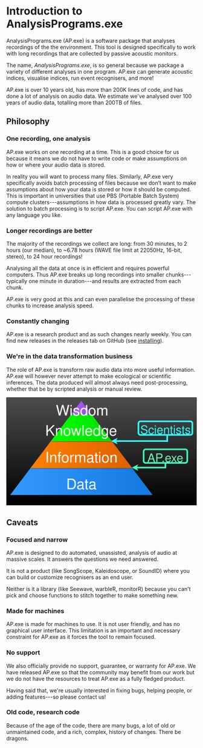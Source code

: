 # Introduction to AnalysisPrograms.exe

AnalysisPrograms.exe (AP.exe) is a software package that analyses recordings
of the the environment. This tool is designed specifically to work with long
recordings that are collected by passive acoustic monitors.

The name, _AnalysisPrograms.exe_, is so general because we package a variety
of different analyses in one program. AP.exe can generate acoustic indices,
visualise indices, run event recognisers, and more!

AP.exe is over 10 years old, has more than 200K lines of code, and has done a lot
of analysis on audio data. We estimate we've analysed over 100 years of audio
data, totalling more than 200TB of files. 

## Philosophy

### One recording, one analysis
AP.exe works on one recording at a time. This is a good choice for us because it
means we do not have to write code or make assumptions on how or where your
audio data is stored.

In reality you will want to process many files. Similarly, AP.exe very
specifically avoids batch processing of files because we don’t want to make
assumptions about how your data is stored or how it should be computed. This is
important in universities that use PBS (Portable Batch System) compute
clusters---assumptions in how data is processed greatly vary.
The solution to batch processing is to script AP.exe. You can script AP.exe with
any language you like.

### Longer recordings are better

The majority of the recordings we collect are long: from 30 minutes, to 2 hours
(our median), to ~6.78 hours (WAVE file limit at 22050Hz, 16-bit, stereo), to
24 hour recordings!

Analysing all the data at once is in efficient and requires powerful computers.
Thus AP.exe breaks up long recordings into smaller chunks---typically one minute
in duration---and results are extracted from each chunk.

AP.exe is very good at this and can even parallelise the processing of these
chunks to increase analysis speed.

### Constantly changing

AP.exe is a research product and as such changes nearly weekly. You can find new
releases in the releases tab on GitHub (see [installing](./installing.md)).

### We're in the data transformation business

The role of AP.exe is transform raw audio data into more useful information.
AP.exe will however never attempt to make ecological or scientific inferences.
The data produced will almost always need post-processing, whether that be by
scripted analysis or manual review.

![The information pyramid](../images/information_pyramid.svg)


## Caveats

### Focused and narrow
AP.exe is designed to do automated, unassisted, analysis of audio at massive
scales. It answers the questions we need answered.

It is not a product (like SongScope, Kaleidoscope, or SoundID) where you can
build or customize recognisers as an end user.

Neither is it a library (like Seewave, warbleR, monitorR) because you can't
pick and choose functions to stitch together to make something new.

### Made for machines
AP.exe is made for machines to use. It is not user friendly, and has no graphical
user interface. This limitation is an important and necessary constraint for
AP.exe as it forces the tool to remain focused. 

### No support
We also officially provide no support, guarantee, or warranty for AP.exe. We
have released AP.exe so that the community may benefit from our work but we do
not have the resources to treat AP.exe as a fully fledged product.

Having said that, we're usually interested in fixing bugs, helping people, or
adding features---so please contact us!

### Old code, research code

Because of the age of the code, there are many bugs, a lot of old or unmaintained
code, and a rich, complex, history of changes. There be dragons.

